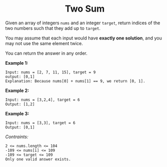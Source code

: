 <h1 align="center">
  Two Sum
</h1>

Given an array of integers `nums` and an integer `target`, return indices of the two numbers such that they add up to `target`.

You may assume that each input would have **exactly one solution**, and you may not use the same element twice.

You can return the answer in any order.

**Example 1:**
```shell
Input: nums = [2, 7, 11, 15], target = 9
output: [0,1]
Explanation: Because nums[0] + nums[1] == 9, we return [0, 1].
```

**Example 2:**
```shell
Input: nums = [3,2,4], target = 6
Output: [1,2]
```

**Example 3:**
```shell
Input: nums = [3,3], target = 6
Output: [0,1]
```

*Contraints:*
```shell
2 <= nums.length <= 104
-109 <= nums[i] <= 109
-109 <= target <= 109
Only one valid answer exists.
```

